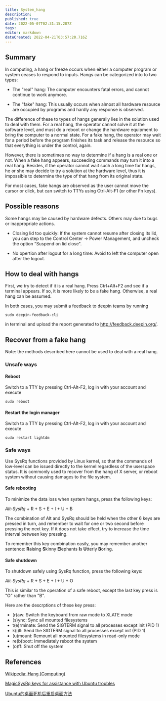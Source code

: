 ```yaml
---
title: System_hang
description: 
published: true
date: 2022-05-07T02:31:15.207Z
tags: 
editor: markdown
dateCreated: 2022-04-21T03:57:20.716Z
---
```


## Summary

In computing, a hang or freeze occurs when either a computer program or system ceases to respond to inputs.  Hangs can be categorized into to two types:

* The "real" hang: The computer encounters fatal errors, and cannot continue to work anymore.

* The "fake" hang: This usually occurs when almost all hardware resource are occupied by programs and hardly any response is observed.

The difference of these to types of hangs generally lies in the solution used to deal with them. For a real hang, the operator cannot solve it at the software level, and must do a reboot or change the hardware equipment to bring the computer to a normal state. For a fake hang, the operator may wait for a period before the program finishes its task and release the resource so that everything is under the control, again.

However, there is sometimes no way to determine if a hang is a real one or not. When a fake hang appears, succeeding commands may turn it into a real hang. Besides, if the operator cannot wait such a long time for hangs, he or she may decide to try a solution at the hardware level, thus it is impossible to determine the type of that hang from its original state.

For most cases, fake hangs are observed as the user cannot move the cursor or click, but can switch to TTYs using Ctrl-Alt-F1 (or other Fn keys).

## Possible reasons

Some hangs may be caused by hardware defects. Others may due to bugs or inappropriate actions.

* Closing lid too quickly: If the system cannot resume after closing its lid, you can step to the Control Center -> Power Management, and uncheck the option "Suspend on lid close".

* No opertion after logout for a long time: Avoid to left the computer open after the logout.

## How to deal with hangs

First, we try to detect if it is a real hang. Press Ctrl+Alt+F2 and see if a terminal appears. If so, it is more likely to be a fake hang. Otherwise, a real hang can be assumed.

In both cases, you may submit a feedback to deepin teams by running

    sudo deepin-feedback-cli

in terminal and upload the report generated to http://feedback.deepin.org/.

## Recover from a fake hang

Note: the methods described here cannot be used to deal with a real hang.

### Unsafe ways

#### Reboot

Switch to a TTY by pressing Ctrl-Alt-F2, log in with your account and execute

    sudo reboot

#### Restart the login manager

Switch to a TTY by pressing Ctrl-Alt-F2, log in with your account and execute

    sudo restart lightdm 

### Safe ways

Use SysRq functions provided by Linux kernel, so that the commands of low-level can be issued directly to the kernel regardless of the userspace status. It is commonly used to recover from the hang of X server, or reboot system without causing damages to the file system.

#### Safe rebooting

To minimize the data loss when system hangs, press the following keys:

*Alt-SysRq* + R + S + E + I + U + B

The combination of Alt and SysRq should be held when the other 6 keys are pressed in turn, and remember to wait for one or two second before pressing the next key. If it does not take effect, try to increase the time interval between key pressing.

To remember this key combination easily, you may remember another sentence: **R**aising **S**kinny **E**lephants **I**s **U**tterly **B**oring.

#### Safe shutdown

To shutdown safely using SysRq function, press the following keys:

*Alt-SysRq* + R + S + E + I + U + O

This is similar to the operation of a safe reboot, except the last key press is "O" rather than "B".

Here are the descrptions of these key press:

* (r)aw: Switch the keyboard from raw mode to XLATE mode
* (s)ync: Sync all mounted filesystems
* t(e)rminate: Send the SIGTERM signal to all processes except init (PID 1)
* k(i)ll: Send the SIGTERM signal to all processes except init (PID 1)
* (u)mount: Remount all mounted filesystems in read-only mode
* re(b)boot: Immediately reboot the system
* (o)ff: Shut off the system


## References

[Wikipedia: Hang (Computing)](https://en.wikipedia.org/wiki/Hang_(computing))

[MagicSysRq keys for assistance with Ubuntu troubles](http://ubuntuforums.org/showthread.php?t=617349)

[Ubuntu的桌面死机后重启桌面方法](http://linux.net527.cn/Ubuntu/Ubuntuanzhuangyuyingyong/18698.html)